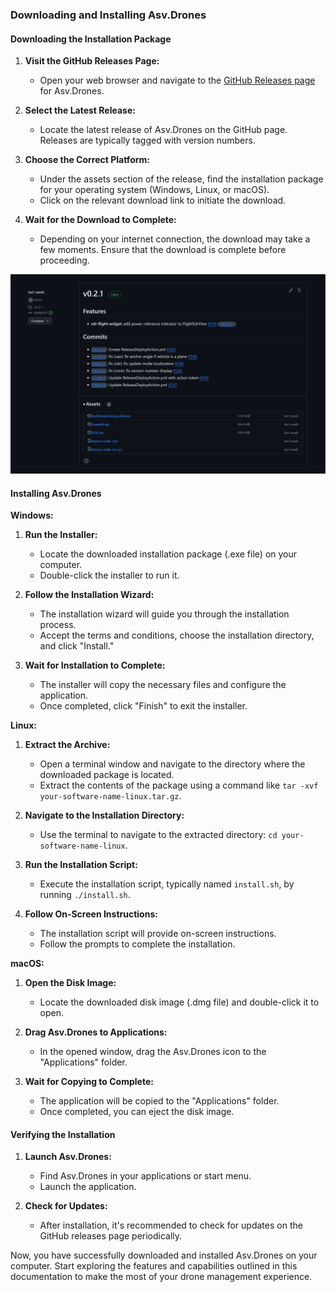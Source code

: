 ### Downloading and Installing Asv.Drones

#### Downloading the Installation Package

1. **Visit the GitHub Releases Page:**
   - Open your web browser and navigate to the [GitHub Releases page](https://github.com/asv-soft/asv-drones/releases) for Asv.Drones.

2. **Select the Latest Release:**
   - Locate the latest release of Asv.Drones on the GitHub page. Releases are typically tagged with version numbers.

3. **Choose the Correct Platform:**
   - Under the assets section of the release, find the installation package for your operating system (Windows, Linux, or macOS).
   - Click on the relevant download link to initiate the download.

4. **Wait for the Download to Complete:**
   - Depending on your internet connection, the download may take a few moments. Ensure that the download is complete before proceeding.

![](images/github-releases.png)

#### Installing Asv.Drones

**Windows:**

1. **Run the Installer:**
   - Locate the downloaded installation package (.exe file) on your computer.
   - Double-click the installer to run it.

2. **Follow the Installation Wizard:**
   - The installation wizard will guide you through the installation process.
   - Accept the terms and conditions, choose the installation directory, and click "Install."

3. **Wait for Installation to Complete:**
   - The installer will copy the necessary files and configure the application.
   - Once completed, click "Finish" to exit the installer.

**Linux:**

1. **Extract the Archive:**
   - Open a terminal window and navigate to the directory where the downloaded package is located.
   - Extract the contents of the package using a command like `tar -xvf your-software-name-linux.tar.gz`.

2. **Navigate to the Installation Directory:**
   - Use the terminal to navigate to the extracted directory: `cd your-software-name-linux`.

3. **Run the Installation Script:**
   - Execute the installation script, typically named `install.sh`, by running `./install.sh`.

4. **Follow On-Screen Instructions:**
   - The installation script will provide on-screen instructions.
   - Follow the prompts to complete the installation.

**macOS:**

1. **Open the Disk Image:**
   - Locate the downloaded disk image (.dmg file) and double-click it to open.

2. **Drag Asv.Drones to Applications:**
   - In the opened window, drag the Asv.Drones icon to the "Applications" folder.

3. **Wait for Copying to Complete:**
   - The application will be copied to the "Applications" folder.
   - Once completed, you can eject the disk image.

#### Verifying the Installation

1. **Launch Asv.Drones:**
   - Find Asv.Drones in your applications or start menu.
   - Launch the application.

2. **Check for Updates:**
   - After installation, it's recommended to check for updates on the GitHub releases page periodically.

Now, you have successfully downloaded and installed Asv.Drones on your computer. Start exploring the features and capabilities outlined in this documentation to make the most of your drone management experience.